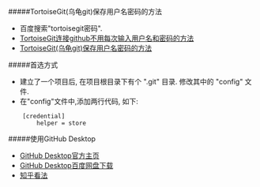 ﻿
#####TortoiseGit(乌龟git)保存用户名密码的方法
- 百度搜索"tortoisegit密码".
- [TortoiseGit连接github不用每次输入用户名和密码的方法](http://blog.sina.com.cn/s/blog_44d19b500102v4rn.html)
- [TortoiseGit(乌龟git)保存用户名密码的方法](http://my.oschina.net/jjyuangu/blog/232798?p=1)

#####首选方式
- 建立了一个项目后, 在项目根目录下有个 ".git" 目录. 修改其中的 "config" 文件.
- 在"config"文件中,添加两行代码, 如下:
```
	[credential]
		helper = store
```
#####使用GitHub Desktop
- [GitHub Desktop官方主页](https://desktop.github.com/)
- [GitHub Desktop百度网盘下载](http://pan.baidu.com/s/1dFqGELN)
- [知乎看法](https://www.zhihu.com/question/34521895)


  